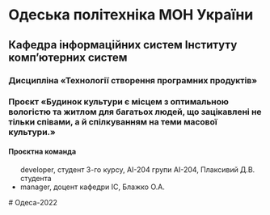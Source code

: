 # Одеська політехніка МОН України
## Кафедра інформаційних систем Інституту комп’ютерних систем
### Дисципліна «Технології створення програмних продуктів»
### Проєкт «Будинок культури є місцем з оптимальною вологістю та житлом для багатьох людей, що зацікавлені не тільки співами, а й спілкуванням на теми масової культури.» 
#### Проєктна команда
<ul>
developer, студент 3-го курсу, АІ-204 групи АІ-204, Плаксивий Д.В. студента
<li> manager, доцент кафедри ІС, Блажко О.А.
</ul>
# Одеса-2022

